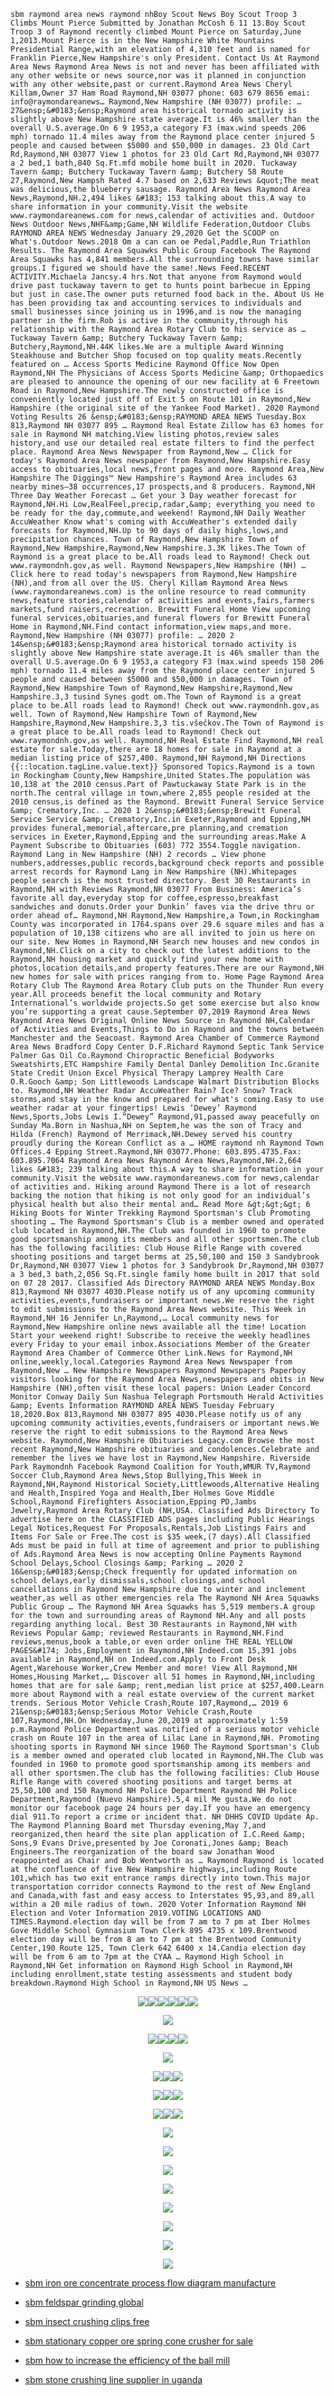 
```
sbm raymond area news raymond nhBoy Scout News Boy Scout Troop 3 Climbs Mount Pierce Submitted by Jonathan McCosh 6 11 13.Boy Scout Troop 3 of Raymond recently climbed Mount Pierce on Saturday,June 1,2013.Mount Pierce is in the New Hampshire White Mountains Presidential Range,with an elevation of 4,310 feet and is named for Franklin Pierce,New Hampshire's only President. Contact Us At Raymond Area News Raymond Area News is not and never has been affiliated with any other website or news source,nor was it planned in conjunction with any other website,past or current.Raymond Area News Cheryl Killam,Owner 37 Ham Road Raymond,NH 03077 phone: 603 679 8656 emai: info@raymondareanews… Raymond,New Hampshire (NH 03077) profile: … 27&ensp;&#0183;&ensp;Raymond area historical tornado activity is slightly above New Hampshire state average.It is 46% smaller than the overall U.S.average.On 6 9 1953,a category F3 (max.wind speeds 206 mph) tornado 11.4 miles away from the Raymond place center injured 5 people and caused between $5000 and $50,000 in damages. 23 Old Cart Rd,Raymond,NH 03077 View 1 photos for 23 Old Cart Rd,Raymond,NH 03077 a 2 bed,1 bath,840 Sq.Ft.mfd mobile home built in 2020. Tuckaway Tavern &amp; Butchery Tuckaway Tavern &amp; Butchery 58 Route 27,Raymond,New Hampsh Rated 4.7 based on 2,633 Reviews &quot;The meat was delicious,the blueberry sausage. Raymond Area News Raymond Area News,Raymond,NH.2,494 likes &#183; 153 talking about this.A way to share information in your community.Visit the website www.raymondareanews.com for news,calendar of activities and. Outdoor News Outdoor News,NHF&amp;Game,NH Wildlife Federation,Outdoor Clubs RAYMOND AREA NEWS Wednesday January 29,2020 Get the SCOOP on What's.Outdoor News.2018 Om a can can oe Pedal,Paddle,Run Triathlon Results. The Raymond Area Squawks Public Group Facebook The Raymond Area Squawks has 4,841 members.All the surrounding towns have similar groups.I figured we should have the same!.News Feed.RECENT ACTIVITY.Michaela Jancsy.4 hrs.Not that anyone from Raymond would drive past tuckaway tavern to get to hunts point barbecue in Epping but just in case.The owner puts returned food back in the. About Us He has been providing tax and accounting services to individuals and small businesses since joining us in 1996,and is now the managing partner in the firm.Rob is active in the community,through his relationship with the Raymond Area Rotary Club to his service as … Tuckaway Tavern &amp; Butchery Tuckaway Tavern &amp; Butchery,Raymond,NH.44K likes.We are a multiple Award Winning Steakhouse and Butcher Shop focused on top quality meats.Recently featured on … Access Sports Medicine Raymond Office Now Open Raymond,NH The Physicians of Access Sports Medicine &amp; Orthopaedics are pleased to announce the opening of our new facility at 6 Freetown Road in Raymond,New Hampshire.The newly constructed office is conveniently located just off of Exit 5 on Route 101 in Raymond,New Hampshire (the original site of the Yankee Food Market). 2020 Raymond Voting Results 26 &ensp;&#0183;&ensp;RAYMOND AREA NEWS Tuesday.Box 813,Raymond NH 03077 895 … Raymond Real Estate Zillow has 63 homes for sale in Raymond NH matching.View listing photos,review sales history,and use our detailed real estate filters to find the perfect place. Raymond Area News Newspaper from Raymond,New … Click for today's Raymond Area News newspaper from Raymond,New Hampshire.Easy access to obituaries,local news,front pages and more. Raymond Area,New Hampshire The Diggings™ New Hampshire's Raymond Area includes 63 nearby mines—38 occurrences,17 prospects,and 8 producers. Raymond,NH Three Day Weather Forecast … Get your 3 Day weather forecast for Raymond,NH.Hi Low,RealFeel,precip,radar,&amp; everything you need to be ready for the day,commute,and weekend! Raymond,NH Daily Weather AccuWeather Know what's coming with AccuWeather's extended daily forecasts for Raymond,NH.Up to 90 days of daily highs,lows,and precipitation chances. Town of Raymond,New Hampshire Town of Raymond,New Hampshire,Raymond,New Hampshire.3.3K likes.The Town of Raymond is a great place to be.All roads lead to Raymond! Check out www.raymondnh.gov,as well. Raymond Newspapers,New Hampshire (NH) … Click here to read today's newspapers from Raymond,New Hampshire (NH),and from all over the US. Cheryl Killam Raymond Area News (www.raymondareanews.com) is the online resource to read community news,feature stories,calendar of activities and events,fairs,farmers markets,fund raisers,recreation. Brewitt Funeral Home View upcoming funeral services,obituaries,and funeral flowers for Brewitt Funeral Home in Raymond,NH.Find contact information,view maps,and more. Raymond,New Hampshire (NH 03077) profile: … 2020 2 14&ensp;&#0183;&ensp;Raymond area historical tornado activity is slightly above New Hampshire state average.It is 46% smaller than the overall U.S.average.On 6 9 1953,a category F3 (max.wind speeds 158 206 mph) tornado 11.4 miles away from the Raymond place center injured 5 people and caused between $5000 and $50,000 in damages. Town of Raymond,New Hampshire Town of Raymond,New Hampshire,Raymond,New Hampshire.3,3 tusind Synes godt om.The Town of Raymond is a great place to be.All roads lead to Raymond! Check out www.raymondnh.gov,as well. Town of Raymond,New Hampshire Town of Raymond,New Hampshire,Raymond,New Hampshire.3,3 tis.všečkov.The Town of Raymond is a great place to be.All roads lead to Raymond! Check out www.raymondnh.gov,as well. Raymond,NH Real Estate Find Raymond,NH real estate for sale.Today,there are 18 homes for sale in Raymond at a median listing price of $257,400. Raymond,NH Raymond,NH Directions {{::location.tagLine.value.text}} Sponsored Topics.Raymond is a town in Rockingham County,New Hampshire,United States.The population was 10,138 at the 2010 census.Part of Pawtuckaway State Park is in the north.The central village in town,where 2,855 people resided at the 2010 census,is defined as the Raymond. Brewitt Funeral Service Service &amp; Crematory,Inc. … 2020 1 2&ensp;&#0183;&ensp;Brewitt Funeral Service Service &amp; Crematory,Inc.in Exeter,Raymond and Epping,NH provides funeral,memorial,aftercare,pre planning,and cremation services in Exeter,Raymond,Epping and the surrounding areas.Make A Payment Subscribe to Obituaries (603) 772 3554.Toggle navigation. Raymond Lang in New Hampshire (NH) 2 records … View phone numbers,addresses,public records,background check reports and possible arrest records for Raymond Lang in New Hampshire (NH).Whitepages people search is the most trusted directory. Best 30 Restaurants in Raymond,NH with Reviews Raymond,NH 03077 From Business: America’s favorite all day,everyday stop for coffee,espresso,breakfast sandwiches and donuts.Order your Dunkin’ faves via the drive thru or order ahead of… Raymond,NH Raymond,New Hampshire,a Town,in Rockingham County was incorporated in 1764.spans over 29.6 square miles and has a population of 10,138 citizens who are all invited to join us here on our site. New Homes in Raymond,NH Search new houses and new condos in Raymond,NH.Click on a city to check out the latest additions to the Raymond,NH housing market and quickly find your new home with photos,location details,and property features.There are our Raymond,NH new homes for sale with prices ranging from to. Home Page Raymond Area Rotary Club The Raymond Area Rotary Club puts on the Thunder Run every year.All proceeds benefit the local community and Rotary International’s worldwide projects.So get some exercise but also know you’re supporting a great cause.September 07,2019 Raymond Area News Raymond Area News Original Online News Source in Raymond NH,Calendar of Activities and Events,Things to Do in Raymond and the towns between Manchester and the Seacoast. Raymond Area Chamber of Commerce Raymond Area News Bradford Copy Center D.F.Richard Raymond Septic Tank Service Palmer Gas Oil Co.Raymond Chiropractic Beneficial Bodyworks Sweatshirts,ETC Hampshire Family Dental Danley Demolition Inc.Granite State Credit Union Excel Physical Therapy Lamprey Health Care O.R.Gooch &amp; Son Littlewoods Landscape Walmart Distribution Blocks to. Raymond,NH Weather Radar AccuWeather Rain? Ice? Snow? Track storms,and stay in the know and prepared for what's coming.Easy to use weather radar at your fingertips! Lewis ‘Dewey’ Raymond News,Sports,Jobs Lewis I.“Dewey” Raymond,91,passed away peacefully on Sunday Ma.Born in Nashua,NH on Septem,he was the son of Tracy and Hilda (French) Raymond of Merrimack,NH.Dewey served his country proudly during the Korean Conflict as a … HOME raymond nh Raymond Town Offices.4 Epping Street.Raymond,NH 03077.Phone: 603.895.4735.Fax: 603.895.7064 Raymond Area News Raymond Area News,Raymond,NH.2,664 likes &#183; 239 talking about this.A way to share information in your community.Visit the website www.raymondareanews.com for news,calendar of activities and. Hiking around Raymond There is a lot of research backing the notion that hiking is not only good for an individual’s physical health but also their mental and… Read More &gt;&gt;&gt; 6 Hiking Boots for Winter Trekking Raymond Sportsman's Club Promoting shooting … The Raymond Sportsman's Club is a member owned and operated club located in Raymond,NH.The Club was founded in 1960 to promote good sportsmanship among its members and all other sportsmen.The club has the following facilities: Club House Rifle Range with covered shooting positions and target berms at 25,50,100 and 150 3 Sandybrook Dr,Raymond,NH 03077 View 1 photos for 3 Sandybrook Dr,Raymond,NH 03077 a 3 bed,3 bath,2,056 Sq.Ft.single family home built in 2017 that sold on 07 28 2017. Classified Ads Directory RAYMOND AREA NEWS Monday.Box 813,Raymond NH 03077 4030.Please notify us of any upcoming community activities,events,fundraisers or important news.We reserve the right to edit submissions to the Raymond Area News website. This Week in Raymond,NH 16 Jennifer Ln,Raymond,… Local community news for Raymond,New Hampshire online news available all the time! Location Start your weekend right! Subscribe to receive the weekly headlines every Friday to your email inbox.Associations Member of the Greater Raymond Area Chamber of Commerce Other Link.News for Raymond,NH online,weekly,local.Categories Raymond Area News Newspaper from Raymond,New … New Hampshire Newspapers Raymond Newspapers Paperboy visitors looking for the Raymond Area News,newspapers and obits in New Hampshire (NH),often visit these local papers: Union Leader Concord Monitor Conway Daily Sun Nashua Telegraph Portsmouth Herald Activities &amp; Events Information RAYMOND AREA NEWS Tuesday February 18,2020.Box 813,Raymond NH 03077 895 4030.Please notify us of any upcoming community activities,events,fundraisers or important news.We reserve the right to edit submissions to the Raymond Area News website. Raymond,New Hampshire Obituaries Legacy.com Browse the most recent Raymond,New Hampshire obituaries and condolences.Celebrate and remember the lives we have lost in Raymond,New Hampshire. Riverside Park Raymondnh Facebook Raymond Coalition for Youth,WMUR TV,Raymond Soccer Club,Raymond Area News,Stop Bullying,This Week in Raymond,NH,Raymond Historical Society,Littlewoods,Alternative Healing and Health,Inspired Yoga and Health,Iber Holmes Gove Middle School,Raymond Firefighters Association,Epping PD,Jambs Jewelry,Raymond Area Rotary Club (NH,USA. Classified Ads Directory To advertise here on the CLASSIFIED ADS pages including Public Hearings Legal Notices,Request For Proposals,Rentals,Job Listings Fairs and Items For Sale or Free.The cost is $35 week,(7 days).All Classified Ads must be paid in full at time of agreement and prior to publishing of Ads.Raymond Area News is now accepting Online Payments Raymond School Delays,School Closings &amp; Parking … 2020 2 16&ensp;&#0183;&ensp;Check frequently for updated information on school delays,early dismissals,school closings,and school cancellations in Raymond New Hampshire due to winter and inclement weather,as well as other emergencies rela The Raymond NH Area Squawks Public Group … The Raymond NH Area Squawks has 5,519 members.A group for the town and surrounding areas of Raymond NH.Any and all posts regarding anything local. Best 30 Restaurants in Raymond,NH with Reviews Popular &amp; reviewed Restaurants in Raymond,NH.Find reviews,menus,book a table,or even order online THE REAL YELLOW PAGES&#174; Jobs,Employment in Raymond,NH Indeed.com 15,391 jobs available in Raymond,NH on Indeed.com.Apply to Front Desk Agent,Warehouse Worker,Crew Member and more! View All Raymond,NH Homes,Housing Market,… Discover all 51 homes in Raymond,NH,including homes that are for sale &amp; rent,median list price at $257,400.Learn more about Raymond with a real estate overview of the current market trends. Serious Motor Vehicle Crash,Route 107,Raymond,… 2019 6 21&ensp;&#0183;&ensp;Serious Motor Vehicle Crash,Route 107,Raymond,NH.On Wednesday,June 20,2019 at approximately 1:59 p.m.Raymond Police Department was notified of a serious motor vehicle crash on Route 107 in the area of Lilac Lane in Raymond,NH. Promoting shooting sports in Raymond NH since 1960 The Raymond Sportsman's Club is a member owned and operated club located in Raymond,NH.The Club was founded in 1960 to promote good sportsmanship among its members and all other sportsmen.The club has the following facilities: Club House Rifle Range with covered shooting positions and target berms at 25,50,100 and 150 Raymond NH Police Department Raymond NH Police Department,Raymond (Nuevo Hampshire).5,4 mil Me gusta.We do not monitor our facebook page 24 hours per day.If you have an emergency dial 911.To report a crime or incident that. NH DHHS COVID Update Ap. The Raymond Planning Board met Thursday evening,May 7,and reorganized,then heard the site plan application of I.C.Reed &amp; Sons,9 Evans Drive,presented by Joe Coronati,Jones &amp; Beach Engineers.The reorganization of the board saw Jonathan Wood reappointed as Chair and Bob Wentworth as … Raymond Raymond is located at the confluence of five New Hampshire highways,including Route 101,which has two exit entrance ramps directly into town.This major transportation corridor connects Raymond to the rest of New England and Canada,with fast and easy access to Interstates 95,93,and 89,all within a 20 mile radius of town. 2020 Voter Information Raymond NH Election and Voter Information 2019.VOTING LOCATIONS AND TIMES.Raymond.election day will be from 7 am to 7 pm at Iber Holmes Gove Middle School Gymnasium Town Clerk 895 4735 x 109.Brentwood election day will be from 8 am to 7 pm at the Brentwood Community Center,190 Route 125, Town Clerk 642 6400 x 14.Candia election day will be from 6 am to 7pm at the CYAA … Raymond High School in Raymond,NH Get information on Raymond High School in Raymond,NH including enrollment,state testing assessments and student body breakdown.Raymond High School in Raymond,NH US News … 
```

<div align="center">
  
<a rel="nofollow" href="https://m.shibang-china.com?f=github&k=sbm+raymond+area+news+raymond+nh"><img src="https://static.shibang-china.com/en/l.png"></a><img src="https://static.shibang-china.com/en/hw.png"><a rel="nofollow" href="https://m.shibang-china.com/product/?f=github&k=sbm+raymond+area+news+raymond+nh"><img src="https://static.shibang-china.com/en/p.png"></a><a rel="nofollow" href="https://m.shibang-china.com/cases/?f=github&k=sbm+raymond+area+news+raymond+nh"><img src="https://static.shibang-china.com/en/c.png"></a><a rel="nofollow" href="https://m.shibang-china.com/news/?f=github&k=sbm+raymond+area+news+raymond+nh"><img src="https://static.shibang-china.com/en/n.png"></a><a rel="nofollow" href="https://m.shibang-china.com?f=github&k=sbm+raymond+area+news+raymond+nh"><img src="https://static.shibang-china.com/en/m.png"></a>

<a rel="nofollow" href="https://m.shibang-china.com/product/?f=github&k=sbm+raymond+area+news+raymond+nh"><img src="https://static.shibang-china.com/en/b.jpg"></a>
  
<a rel="nofollow" href="https://m.shibang-china.com/solution-aggregate.html?f=github&k=sbm+raymond+area+news+raymond+nh"><img src="https://static.shibang-china.com/en/a.jpg"></a><a rel="nofollow" href="https://m.shibang-china.com/solution-mine.html?f=github&k=sbm+raymond+area+news+raymond+nh"><img src="https://static.shibang-china.com/en/m.jpg"></a><a rel="nofollow" href="https://m.shibang-china.com/solution-mill.html?f=github&k=sbm+raymond+area+news+raymond+nh"><img src="https://static.shibang-china.com/en/g.jpg"></a><a rel="nofollow" href="https://m.shibang-china.com/solution-epc.html?f=github&k=sbm+raymond+area+news+raymond+nh"><img src="https://static.shibang-china.com/en/e.jpg"></a>

<a rel="nofollow" href="https://m.shibang-china.com/product/?f=github&k=sbm+raymond+area+news+raymond+nh"><img src="https://static.shibang-china.com/en/a-p.png"></a>

<a rel="nofollow" href="https://m.shibang-china.com/product/crusher/c6x.html?f=github&k=sbm+raymond+area+news+raymond+nh"><img src="https://static.shibang-china.com/en/j.jpg"></a><a rel="nofollow" href="https://m.shibang-china.com/product/crusher/ci5x.html?f=github&k=sbm+raymond+area+news+raymond+nh"><img src="https://static.shibang-china.com/en/i.jpg"></a><a rel="nofollow" href="https://m.shibang-china.com/product/crusher/hst.html?f=github&k=sbm+raymond+area+news+raymond+nh"><img src="https://static.shibang-china.com/en/c.jpg"></a>

<a rel="nofollow" href="https://m.shibang-china.com/product/mill/mtw.html?f=github&k=sbm+raymond+area+news+raymond+nh"><img src="https://static.shibang-china.com/en/mtw.jpg"></a><a rel="nofollow" href="https://m.shibang-china.com/product/mill/scm.html?f=github&k=sbm+raymond+area+news+raymond+nh"><img src="https://static.shibang-china.com/en/scm.jpg"></a><a rel="nofollow" href="https://m.shibang-china.com/product/mill/lm.html?f=github&k=sbm+raymond+area+news+raymond+nh"><img src="https://static.shibang-china.com/en/lm.jpg"></a>

<a rel="nofollow" href="https://m.shibang-china.com/product/sand/vsi6x.html?f=github&k=sbm+raymond+area+news+raymond+nh"><img src="https://static.shibang-china.com/en/6x.jpg"></a><a rel="nofollow" href="https://m.shibang-china.com/product/sand/vu.html?f=github&k=sbm+raymond+area+news+raymond+nh"><img src="https://static.shibang-china.com/en/vu.jpg"></a><a rel="nofollow" href="https://m.shibang-china.com/product/mobile/klun.html?f=github&k=sbm+raymond+area+news+raymond+nh"><img src="https://static.shibang-china.com/en/k.jpg"></a>

<a rel="nofollow" href="https://m.shibang-china.com/cases/?f=github&k=sbm+raymond+area+news+raymond+nh"><img src="https://static.shibang-china.com/en/case.png"></a>

<a rel="nofollow" href="https://m.shibang-china.com/cases/aggregate/202.html?f=github&k=sbm+raymond+area+news+raymond+nh"><img src="https://static.shibang-china.com/en/c-1.jpg"></a>

<a rel="nofollow" href="https://m.shibang-china.com/cases/aggregate/203.html?f=github&k=sbm+raymond+area+news+raymond+nh"><img src="https://static.shibang-china.com/en/c-2.jpg"></a>

<a rel="nofollow" href="https://m.shibang-china.com/cases/mill/123.html?f=github&k=sbm+raymond+area+news+raymond+nh"><img src="https://static.shibang-china.com/en/c-3.jpg"></a>

<a rel="nofollow" href="https://m.shibang-china.com/contact_us.html?f=github&k=sbm+raymond+area+news+raymond+nh"><img src="https://static.shibang-china.com/en/contact.png"></a>

<a rel="nofollow" href="https://swt.shibang-china.com/?f=github&k=sbm+raymond+area+news+raymond+nh"><img src="https://static.shibang-china.com/en/chat.png"></a>

<a rel="nofollow" href="https://whatsapp.shibangsoft.com/WhatsApp.php?f=github&k=sbm+raymond+area+news+raymond+nh"><img src="https://static.shibang-china.com/en/whatsapp.png"></a>

<a rel="nofollow" href="https://m.shibang-china.com/?f=github&k=sbm+raymond+area+news+raymond+nh"><img src="https://static.shibang-china.com/en/website.png"></a>

</div>


* [sbm iron ore concentrate process flow diagram manufacture](sbm%20iron%20ore%20concentrate%20process%20flow%20diagram%20manufacture.md)

* [sbm feldspar grinding global](sbm%20feldspar%20grinding%20global.md)

* [sbm insect crushing clips free](sbm%20insect%20crushing%20clips%20free.md)

* [sbm stationary copper ore spring cone crusher for sale](sbm%20stationary%20copper%20ore%20spring%20cone%20crusher%20for%20sale.md)

* [sbm how to increase the efficiency of the ball mill](sbm%20how%20to%20increase%20the%20efficiency%20of%20the%20ball%20mill.md)

* [sbm stone crushing line supplier in uganda](sbm%20stone%20crushing%20line%20supplier%20in%20uganda.md)